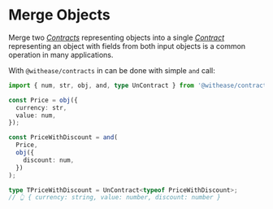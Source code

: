 # Merge Objects

Merge two [_Contracts_](/protocols/contract) representing objects into a single [_Contract_](/protocols/contract) representing an object with fields from both input objects is a common operation in many applications.

With `@withease/contracts` in can be done with simple `and` call:

```ts
import { num, str, obj, and, type UnContract } from '@withease/contracts';

const Price = obj({
  currency: str,
  value: num,
});

const PriceWithDiscount = and(
  Price,
  obj({
    discount: num,
  })
);

type TPriceWithDiscount = UnContract<typeof PriceWithDiscount>;
// 👆 { currency: string, value: number, discount: number }
```
